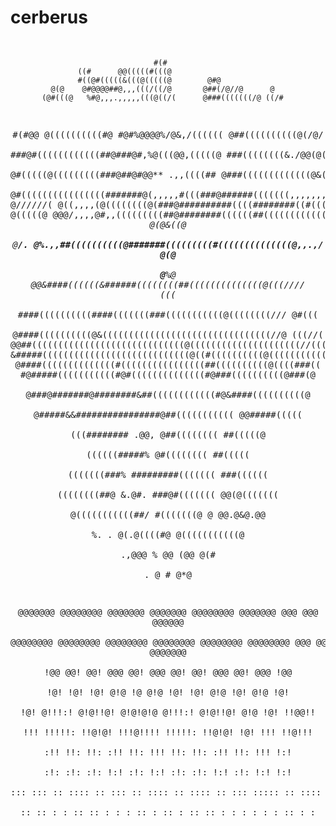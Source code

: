# cerberus
<div style="text-align:center;">
  <pre>
                                                                         
                                    #(#                                        
                   ((#      @@(((((#(((@                                       
                   #((@#(((((&(((@(((((@        @#@                            
             @(@    @#@@@@##@,,,(((/((/@       @##(/@//@      @                
           (@#(((@   %#@,,,.,,,,,(((@((/(      @###(((((((/@ ((/#              
#(#@@ @((((((((((#@  #@#%@@@@%/@&,/((((((     @##((((((((((@(/@/               
 ###@#((((((((((((##@###@#,%@(((@@,(((((@    ###((((((((&./@@(@(@              
  @#(((((@(((((((((###@##@#@@** .,,((((##   @###(((((((((((((@&(@              
  @#((((((((((((((((#######@(,,,,,#(((###@######(((((((,,,,,,,,,%%@    @//////(
 @((,,,,(@((((((((@(###@##########((((########((#((((,,@((@@    .@     @(((((@ 
@@@/,,,,@#,,(((((((((##@########((((((##((((((((((((((,, *( @         @(@&((@  
@**/. @%.,,##((((((((((@#######(((((((((#((((((((((((((@,,.,/        @(@       
    @**%@  @@&####((((((&######((((((((##((((((((((((((@(((////       (((*     
              ####((((((((((####(((((((###(((((((((((@((((((((///      @#(((   
               @####((((((((((@&((((((((((((((((((((((((((((((((//@     (((//( 
                   @@##(((((((((((((((((((((((((((((@(((((((((((((((((((((//(((
                   &#####((((((((((((((((((((((((((((@((#((((((((((@(((((((((((
                    @####((((((((((((((#((((((((((((((((##((((((((((@((((###(( 
                    #@#####(((((((((((#@#((((((((((((((#@###((((((((((@###(@   
                   @###@#######@########&##((((((((((((#@&####((((((((((@      
                   @#####&&################@##(((((((((((    @@#####(((((      
                   (((########         .@@,   @##((((((((         ##(((((@     
                 ((((((#####%                 @#((((((((           ##(((((     
               (((((((###%             #########(((((((           ###((((((    
            ((((((((##@             &.@#. ###@#(((((((           @@(@(((((((   
      @(((((((((((##/                       #(((((((@           @ @@.@&@.@@    
    %. . @(.@((((#@                    @(((((((((((@                           
          .,@@@                       % @@  (@@ @(#                            
                                      .  @ #  @*@                  
                                                                                
 @@@@@@@  @@@@@@@@  @@@@@@@   @@@@@@@   @@@@@@@@  @@@@@@@   @@@  @@@   @@@@@@   
@@@@@@@@  @@@@@@@@  @@@@@@@@  @@@@@@@@  @@@@@@@@  @@@@@@@@  @@@  @@@  @@@@@@@   
!@@       @@!       @@!  @@@  @@!  @@@  @@!       @@!  @@@  @@!  @@@  !@@       
!@!       !@!       !@!  @!@  !@   @!@  !@!       !@!  @!@  !@!  @!@  !@!       
!@!       @!!!:!    @!@!!@!   @!@!@!@   @!!!:!    @!@!!@!   @!@  !@!  !!@@!!    
!!!       !!!!!:    !!@!@!    !!!@!!!!  !!!!!:    !!@!@!    !@!  !!!   !!@!!!   
:!!       !!:       !!: :!!   !!:  !!!  !!:       !!: :!!   !!:  !!!       !:!  
:!:       :!:       :!:  !:!  :!:  !:!  :!:       :!:  !:!  :!:  !:!      !:!   
 ::: :::   :: ::::  ::   :::   :: ::::   :: ::::  ::   :::  ::::: ::  :::: ::   
 :: :: :  : :: ::    :   : :  :: : ::   : :: ::    :   : :   : :  :   :: : :    
                                                                                
  </pre>
</div>
